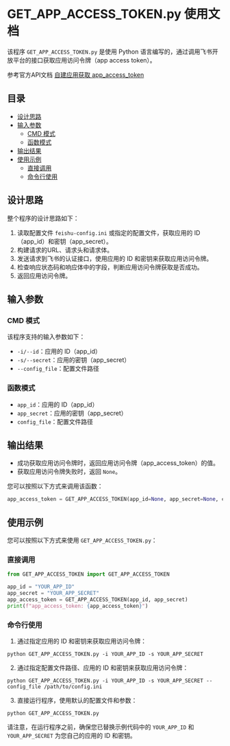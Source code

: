# GET_APP_ACCESS_TOKEN.py 使用文档

该程序 `GET_APP_ACCESS_TOKEN.py` 是使用 Python 语言编写的，通过调用飞书开放平台的接口获取应用访问令牌（app access token）。

参考官方API文档 [自建应用获取 app_access_token](https://open.feishu.cn/document/server-docs/authentication-management/access-token/app_access_token_internal)

## 目录

- [设计思路](#设计思路)
- [输入参数](#输入参数)
  - [CMD 模式](#cmd-模式)
  - [函数模式](#函数模式)
- [输出结果](#输出结果)
- [使用示例](#使用示例)
  - [直接调用](#直接调用)
  - [命令行使用](#命令行使用)

## 设计思路

整个程序的设计思路如下：

1. 读取配置文件 `feishu-config.ini` 或指定的配置文件，获取应用的 ID（app_id）和密钥（app_secret）。
2. 构建请求的URL、请求头和请求体。
3. 发送请求到飞书的认证接口，使用应用的 ID 和密钥来获取应用访问令牌。
4. 检查响应状态码和响应体中的字段，判断应用访问令牌获取是否成功。
5. 返回应用访问令牌。

## 输入参数

### CMD 模式

该程序支持的输入参数如下：

- `-i/--id`：应用的 ID（app_id）
- `-s/--secret`：应用的密钥（app_secret）
- `--config_file`：配置文件路径

### 函数模式

- `app_id`：应用的 ID（app_id）
- `app_secret`：应用的密钥（app_secret）
- `config_file`：配置文件路径

## 输出结果

- 成功获取应用访问令牌时，返回应用访问令牌（app_access_token）的值。
- 获取应用访问令牌失败时，返回 `None`。

您可以按照以下方式来调用该函数：

```python
app_access_token = GET_APP_ACCESS_TOKEN(app_id=None, app_secret=None, config_file=None)
```

## 使用示例

您可以按照以下方式来使用 `GET_APP_ACCESS_TOKEN.py`：

### 直接调用

```python
from GET_APP_ACCESS_TOKEN import GET_APP_ACCESS_TOKEN

app_id = "YOUR_APP_ID"
app_secret = "YOUR_APP_SECRET"
app_access_token = GET_APP_ACCESS_TOKEN(app_id, app_secret)
print(f"app_access_token: {app_access_token}")
```

### 命令行使用

1. 通过指定应用的 ID 和密钥来获取应用访问令牌：

```
python GET_APP_ACCESS_TOKEN.py -i YOUR_APP_ID -s YOUR_APP_SECRET
```

2. 通过指定配置文件路径、应用的 ID 和密钥来获取应用访问令牌：

```
python GET_APP_ACCESS_TOKEN.py -i YOUR_APP_ID -s YOUR_APP_SECRET --config_file /path/to/config.ini
```

3. 直接运行程序，使用默认的配置文件和参数：

```
python GET_APP_ACCESS_TOKEN.py
```

请注意，在运行程序之前，确保您已替换示例代码中的 `YOUR_APP_ID` 和 `YOUR_APP_SECRET` 为您自己的应用的 ID 和密钥。

